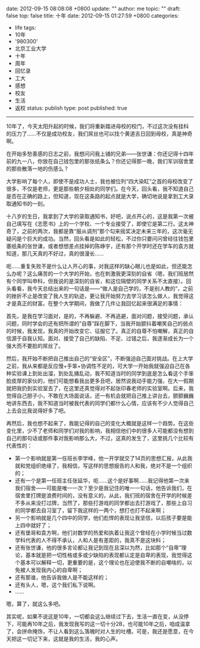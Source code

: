 date: 2012-09-15 08:08:08 +0800
update: ""
author: me
topic: ""
draft: false
top: false
title: 十年
date: 2012-09-15 01:27:59 +0800
categories:
- life
tags:
- 10年
- '980300'
- 北京工业大学
- 十年
- 周年
- 回忆录
- 工大
- 感想
- 校友
- 生活
- 返校
status: publish
type: post
published: true
---
<p>10年了，今天太阳升起的时候，我们将重新踏进母校的校门，不过这次没有挂科的压力了……不仅是成功校友，我们屌丝也可以找个黄道吉日回到母校，真是神奇啊。</p>

<p>在开始多愁善感的日志之前，我想问问我上铺的兄弟——张世谦：你还记得十四年前的九一八，你放在自己钱包里的那张纸条么？你还记得那一晚，我们军训宿舍里的那些散落一地的伤感么？</p>

<p>大学影响了每个人，即使不是成功人士，我也被位列“四大染缸”之首的母校改变了很多，不仅是老师，更是那些朝夕相处的同学们。在今天，回头看，我不知道自己是否在正确的路上，但知道，现在这条路的起点就是大学，确切地说是拿到工大录取通知书的一刻。</p>

<p>十八岁的生日，我拿到了大学的录取通知书，好吧，说点开心的，这是我第一次被自己填写在《志愿书》上的一个学校、一个专业接受了，即使它是第二行。这太神奇了，之前的两次，我都是靠“服从调剂”那个勾来摇奖决定未来三年的，这次毫无疑问是个巨大的成功。当然，回头看是如此的轻松，不过你只要问问曾经往钱包里塞纸条的张世谦，或者想想差点挂掉的陈峥宇，还有那个开学时还在学车的袁方就知道，那几天真的不好过，真的很漫长……</p>

<p>呃……重复失败不是什么让人开心的事，对我这样的缺心眼儿也是如此，但还能怎么办呢？这么痛苦的一个大学的开始，也在刺激我更深刻的自省（嗯，我们班居然有个同学叫申科，但我说的是深刻的自省，和这位隔壁的同学关系不太直接）。回头看看，我今天总结出来的一句话是——“做人是自己学的，不是别人教的”，之前的挫折不止是改变了我人生的轨迹，更让我开始努力去学习该怎么做人，我觉得这才是真正的财富。在整个大学期间，我做了几件让我回忆起来很满足的事情：</p>

<p>首先，是我在学习面对，是的，不再躲避、不再逃避，面对问题，接受问题，承认问题，同时学会的还有把所谓的“自尊”踩在脚下，当我开始颤抖着嘲笑自己的弱点的时候，我发现，我真的开始改变它、征服它了。真正的自尊不怕嘲解，真正的自信源于自我认知。面对、接受了自己的缺陷、不足、过错之后，我逐渐成长为一个强大而不要脸的屌丝了。</p>

<p>然后，我开始不断把自己推出自己的“安全区”，不断强迫自己面对挑战。在上大学之前，我从来都是反应慢+手笨+协调性不足的，可大学一开始我就强迫自己在各种实验课上到处出溜，到处乱捅乱动，我不知道当时的同学到底是怎么看这个手笨脸皮厚的家伙的，他们可能想看我出更多丑吧，居然说我动手能力强，在大一假期就把我扔到实验室去了，在这里还真觉得对不起张印春老师的实验室啊。后来，我觉得自己胆子小，不敢在大场面说话，还一有机会就把自己推上讲台去，颤颤巍巍地讲东西去，我不知道当时被我代表的同学们都什么心情，应该有不少人觉得自己上去会比我说得好多了吧。</p>

<p>再然后，我也想不起来了，我能记得的自己的变化大概就是这样一个趋势。在这些变化里，少不了老师和同学们对我的影响，我相信他们中的很多人可能都没有想到自己的那句话或那件事对我影响那么大，不过，这真的发生了，这里挑几个比较有代表性的：</p>

<ul>

<li>第一个影响就是第一任班长李学峰，他一开学就交了14页的思想汇报，从此我就和党组织绝缘了，我相信，写这样的思想报告的人和我，绝对不是一个组织的；</li>

<li>还有一个是第一任班主任张延华，呃……这个是好事啊……我记得他第一次来我们宿舍——可能是唯一一次？至少是我记住的唯一一句话，他告诉我们，在宿舍里打牌是浪费时间的，没有意义的，从此，我们班的宿舍在开学的时候差不多从来没打过牌，当然了，那些打游戏的同学都出去打游戏了，那些上自习的同学都去自习室了，留下我这样的一两个，想打也打不起来啊；</li>

<li>另一个影响就是几个四中的同学，他们彪悍的表现让我坚信，以后孩子要是能上四中就好了；</li>

<li>还有堡哥和袁方啊，他们对数学的热爱和执着让我这个曾经在小学时候当过数学科代表的人不得不承认，人和人是有差距的，我真不是这块料；</li>

<li>还有张世谦，他的很多言论都让我记到现在且深以为然，比如那个“自卑”理论，基本就是把一切性格或多或少缺陷的表现都认定是自卑的表现，我觉得这个基本可以解释一切，更重要的是，这个理论也在迫使我不断的自嘲啥的，以免被人发现我内心的自卑啊；</li>

<li>还有那谁，他告诉我做人是不能这样的；</li>

<li>还有头人，嗯，这个我们私下说啊。</li>

<li>……</li>

</ul>

<p>嗯，算了，就这么多吧。</p>

<p>其实呢，如果不说这是10年，一切都会这么继续过下去，生活一直在变，从没停下，可能再10年之后，我发现我写的这一切十分2B，也可能10年之后，咱成温拿了，会拼命掩饰，不让人看到这么落魄时对人生的吐槽。可是，我还是愿意，在今天把这一切记下来，这就是我的生活，我的心声。</p>
